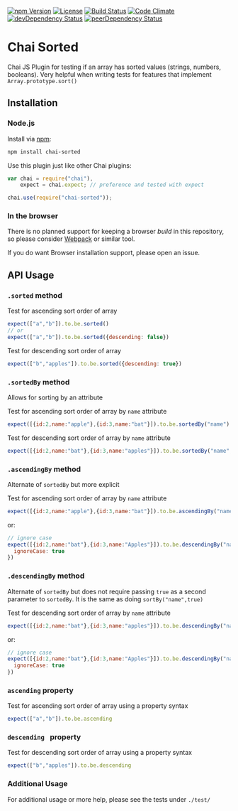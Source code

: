 [![npm Version](https://img.shields.io/npm/v/chai-sorted.svg)](https://npmjs.org/package/chai-sorted)
[![License](https://img.shields.io/npm/l/chai-sorted.svg)](LICENSE)
[![Build Status](https://travis-ci.org/johntimothybailey/chai-sorted.svg?branch=master)](https://travis-ci.org/johntimothybailey/chai-sorted)
[![Code Climate](https://codeclimate.com/github/johntimothybailey/chai-sorted/badges/gpa.svg)](https://codeclimate.com/github/johntimothybailey/chai-sorted)
[![devDependency Status](https://david-dm.org/johntimothybailey/chai-sorted/dev-status.svg)](https://david-dm.org/johntimothybailey/chai-sorted#info=devDependencies)
[![peerDependency Status](https://david-dm.org/johntimothybailey/chai-sorted/peer-status.svg)](https://david-dm.org/johntimothybailey/chai-sorted#info=peerDependencies)

# Chai Sorted

Chai JS Plugin for testing if an array has sorted values (strings, numbers, booleans). Very helpful when writing tests for features that implement `Array.prototype.sort()`

## Installation

### Node.js

Install via [npm](http://npmjs.org):

```bash
npm install chai-sorted
```

Use this plugin just like other Chai plugins:


```javascript
var chai = require("chai"),
    expect = chai.expect; // preference and tested with expect

chai.use(require("chai-sorted"));
```

### In the browser

There is no planned support for keeping a browser *build* in this repository, so please consider [Webpack](https://webpack.github.io/) or similar tool.

If you do want Browser installation support, please open an issue.

## API Usage

### `.sorted` method

Test for ascending sort order of array

```javascript
expect(["a","b"]).to.be.sorted()
// or
expect(["a","b"]).to.be.sorted({descending: false})
```

Test for descending sort order of array

```javascript
expect(["b","apples"]).to.be.sorted({descending: true})
```

### `.sortedBy` method

Allows for sorting by an attribute

Test for ascending sort order of array by `name` attribute

```javascript
expect([{id:2,name:"apple"},{id:3,name:"bat"}]).to.be.sortedBy("name")
```

Test for descending sort order of array by `name` attribute

```javascript
expect([{id:2,name:"bat"},{id:3,name:"apples"}]).to.be.sortedBy("name", {descending: true})
```

### `.ascendingBy` method
Alternate of `sortedBy` but more explicit

Test for ascending sort order of array by `name` attribute

```javascript
expect([{id:2,name:"apple"},{id:3,name:"bat"}]).to.be.ascendingBy("name")
```

or:

```javascript
// ignore case
expect([{id:2,name:"bat"},{id:3,name:"Apples"}]).to.be.descendingBy("name", {
  ignoreCase: true
})
```

### `.descendingBy` method
Alternate of `sortedBy` but does not require passing `true` as a second parameter to `sortedBy`. It is the same as doing `sortBy("name",true)`

Test for descending sort order of array by `name` attribute

```javascript
expect([{id:2,name:"bat"},{id:3,name:"apples"}]).to.be.descendingBy("name")
```
or:

```javascript
// ignore case
expect([{id:2,name:"bat"},{id:3,name:"Apples"}]).to.be.descendingBy("name", {
  ignoreCase: true
})
```

### `ascending` property

Test for ascending sort order of array using a property syntax

```javascript
expect(["a","b"]).to.be.ascending
```

### `descending ` property

Test for descending sort order of array using a property syntax

```javascript
expect(["b","apples"]).to.be.descending
```

### Additional Usage
For additional usage or more help, please see the tests under `./test/`
